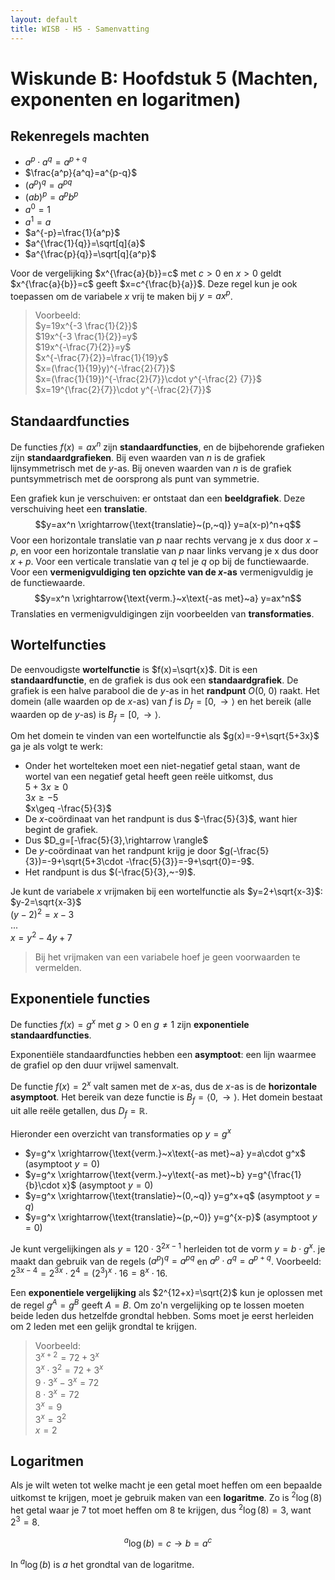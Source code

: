 ```yaml
---
layout: default
title: WISB - H5 - Samenvatting
---
```


# Wiskunde B: Hoofdstuk 5 (Machten, exponenten en logaritmen)

## Rekenregels machten

- $a^p \cdot a^q=a^{p+q}$
- $\frac{a^p}{a^q}=a^{p-q}$
- $(a^p)^q=a^{pq}$
- $(ab)^p=a^pb^p$
- $a^0=1$
- $a^1=a$
- $a^{-p}=\frac{1}{a^p}$
- $a^{\frac{1}{q}}=\sqrt[q]{a}$
- $a^{\frac{p}{q}}=\sqrt[q]{a^p}$

Voor de vergelijking $x^{\frac{a}{b}}=c$ met $c>0$ en $x>0$ geldt $x^{\frac{a}{b}}=c$ geeft $x=c^{\frac{b}{a}}$.
Deze regel kun je ook toepassen om de variabele $x$ vrij te maken bij $y=ax^p$.

> Voorbeeld:  
> $y=19x^{-3 \frac{1}{2}}$  
> $19x^{-3 \frac{1}{2}}=y$  
> $19x^{-\frac{7}{2}}=y$  
> $x^{-\frac{7}{2}}=\frac{1}{19}y$  
> $x=(\frac{1}{19}y)^{-\frac{2}{7}}$  
> $x=(\frac{1}{19})^{-\frac{2}{7}}\cdot y^{-\frac{2}  {7}}$  
> $x=19^{\frac{2}{7}}\cdot y^{-\frac{2}{7}}$

## Standaardfuncties

De functies $f(x)=ax^n$ zijn **standaardfuncties**, en de bijbehorende grafieken zijn **standaardgrafieken**.
Bij even waarden van $n$ is de grafiek lijnsymmetrisch met de $y$-as. Bij oneven waarden van $n$ is de grafiek puntsymmetrisch met de oorsprong als punt van symmetrie.

Een grafiek kun je verschuiven: er ontstaat dan een **beeldgrafiek**. Deze verschuiving heet een **translatie**.
$$y=ax^n \xrightarrow{\text{translatie}~(p,~q)} y=a(x-p)^n+q$$
Voor een horizontale translatie van $p$ naar rechts vervang je x dus door $x-p$, en voor een horizontale translatie van  $p$ naar links vervang je x dus door $x+p$.
Voor een verticale translatie van $q$ tel je $q$ op bij de functiewaarde.
Voor een **vermenigvuldiging ten opzichte van de $x$-as** vermenigvuldig je de functiewaarde.
$$y=x^n \xrightarrow{\text{verm.}~x\text{-as met}~a} y=ax^n$$
Translaties en vermenigvuldigingen zijn voorbeelden van **transformaties**.

## Wortelfuncties

De eenvoudigste **wortelfunctie** is $f(x)=\sqrt{x}$. Dit is een **standaardfunctie**, en de grafiek is dus ook een **standaardgrafiek**. De grafiek is een halve parabool die de $y$-as in het **randpunt** $O(0,~0)$ raakt. Het domein (alle waarden op de $x$-as) van $f$ is $D_f=[0,\rightarrow \rangle$ en het bereik (alle waarden op de $y$-as) is $B_f=[0,\rightarrow \rangle$.

Om het domein te vinden van een wortelfunctie als $g(x)=-9+\sqrt{5+3x}$ ga je als volgt te werk:

- Onder het wortelteken moet een niet-negatief getal staan, want de wortel van een negatief getal heeft geen reële uitkomst, dus  
  $5+3x\geq 0$  
  $3x\geq -5$  
  $x\geq -\frac{5}{3}$  
- De $x$-coördinaat van het randpunt is dus $-\frac{5}{3}$, want hier begint de grafiek.
- Dus $D_g=[-\frac{5}{3},\rightarrow \rangle$
- De $y$-coördinaat van het randpunt krijg je door $g(-\frac{5}{3})=-9+\sqrt{5+3\cdot -\frac{5}{3}}=-9+\sqrt{0}=-9$.
- Het randpunt is dus $(-\frac{5}{3},~-9)$.

Je kunt de variabele $x$ vrijmaken bij een wortelfunctie als $y=2+\sqrt{x-3}$:  
$y-2=\sqrt{x-3}$  
$(y-2)^2=x-3$  
...  
$x=y^2-4y+7$

> Bij het vrijmaken van een variabele hoef je geen voorwaarden te vermelden.

## Exponentiele functies

De functies $f(x)=g^x$ met $g>0$ en $g\neq 1$ zijn **exponentiele standaardfuncties**.

Exponentiële standaardfuncties hebben een **asymptoot**: een lijn waarmee de grafiel op den duur vrijwel samenvalt.

De functie $f(x)=2^x$ valt samen met de $x$-as, dus de $x$-as is de **horizontale asymptoot**. Het bereik van deze functie is $B_f=\langle 0, \rightarrow \rangle$. Het domein bestaat uit alle reële getallen, dus $D_f=\mathbb{R}$.

Hieronder een overzicht van transformaties op $y=g^x$

- $y=g^x \xrightarrow{\text{verm.}~x\text{-as met}~a} y=a\cdot g^x$ (asymptoot $y=0$)
- $y=g^x \xrightarrow{\text{verm.}~y\text{-as met}~b} y=g^{\frac{1}{b}\cdot x}$ (asymptoot $y=0$)
- $y=g^x \xrightarrow{\text{translatie}~(0,~q)} y=g^x+q$ (asymptoot $y=q$)
- $y=g^x \xrightarrow{\text{translatie}~(p,~0)} y=g^{x-p}$ (asymptoot $y=0$)

Je kunt vergelijkingen als $y=120\cdot 3^{2x-1}$ herleiden tot de vorm $y=b\cdot g^x$. je maakt dan gebruik van de regels $(a^p)^q=a^{pq}$ en $a^p \cdot a^q=a^{p+q}$. Voorbeeld: $2^{3x-4}=2^{3x}\cdot 2^4=(2^3)^x\cdot 16=8^x\cdot 16$.

Een **exponentiele vergelijking** als $2^{12+x}=\sqrt{2}$ kun je oplossen met de regel $g^A=g^B$ geeft $A=B$. Om zo'n vergelijking op te lossen moeten beide leden dus hetzelfde grondtal hebben. Soms moet je eerst herleiden om 2 leden met een gelijk grondtal te krijgen.

> Voorbeeld:  
> $3^{x+2}=72+3^x$  
> $3^x\cdot 3^2=72+3^x$  
> $9\cdot 3^x-3^x=72$  
> $8\cdot 3^x=72$  
> $3^x=9$  
> $3^x=3^2$  
> $x=2$  

## Logaritmen

Als je wilt weten tot welke macht je een getal moet heffen om een bepaalde uitkomst te krijgen, moet je gebruik maken van een **logaritme**. Zo is $^2\log(8)$ het getal waar je 7 tot moet heffen om 8 te krijgen, dus $^2\log(8)=3$, want $2^3=8$.

$$^a\log(b)=c\longrightarrow b=a^c$$

In $^a\log(b)$ is $a$ het grondtal van de logaritme.
